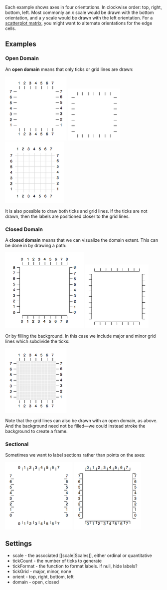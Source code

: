Each example shows axes in four orientations. In clockwise order: top, right, bottom, left. Most commonly an *x* scale would be drawn with the bottom orientation, and a *y* scale would be drawn with the left orientation. For a [scatterplot matrix](http://vis.stanford.edu/protovis/ex/flowers.html), you might want to alternate orientations for the edge cells.

## Examples

### Open Domain

An **open domain** means that only ticks or grid lines are drawn:

![axes-open-labels](axes-open-labels.png)
![axes-open](axes-open.png)
![axes-open-major-labels](axes-open-major-labels.png)

It is also possible to draw both ticks and grid lines. If the ticks are not drawn, then the labels are positioned closer to the grid lines.

### Closed Domain

A **closed domain** means that we can visualize the domain extent. This can be done in by drawing a path:

![axes-closed-labels](axes-closed-labels.png)
![axes-closed](axes-closed.png)

Or by filling the background. In this case we include major and minor grid lines which subdivide the ticks:

![axes-open-minor-labels](axes-open-minor-labels.png)

Note that the grid lines can also be drawn with an open domain, as above. And the background need not be filled—we could instead stroke the background to create a frame.

### Sectional

Sometimes we want to label sections rather than points on the axes:

![axes-open-region-labels](axes-open-region-labels.png)
![axes-closed-region-labels](axes-closed-region-labels.png)

## Settings

* scale - the associated [[scale|Scales]], either ordinal or quantitative
* tickCount - the number of ticks to generate
* tickFormat - the function to format labels. if null, hide labels?
* tickGrid - major, minor, none
* orient - top, right, bottom, left
* domain - open, closed
